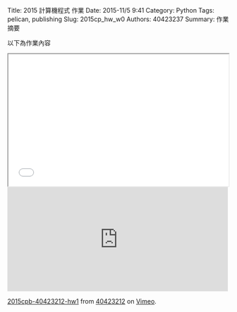 Title: 2015 計算機程式 作業
Date: 2015-11/5 9:41
Category: Python
Tags: pelican, publishing
Slug: 2015cp_hw_w0
Authors: 40423237
Summary: 作業摘要

以下為作業內容
<iframe src="40423237_cp_w0_p.html" width="500" height="300"></iframe>



<iframe src="https://player.vimeo.com/video/144744342" width="500" height="237" frameborder="0" webkitallowfullscreen mozallowfullscreen allowfullscreen></iframe> <p><a href="https://vimeo.com/144744342">2015cpb-40423212-hw1</a> from <a href="https://vimeo.com/user45523667">40423212</a> on <a href="https://vimeo.com">Vimeo</a>.</p>